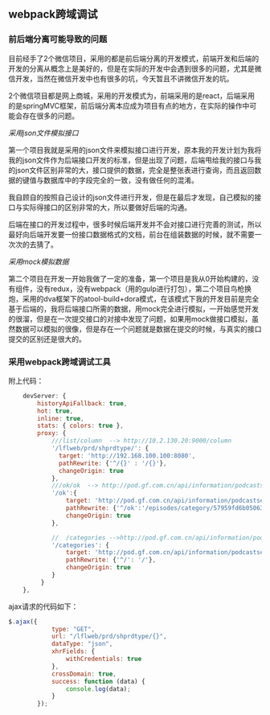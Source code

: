 ## webpack跨域调试

### 前后端分离可能导致的问题

目前经手了2个微信项目，采用的都是前后端分离的开发模式，前端开发和后端的开发的分离从概念上是美好的，但是在实际的开发中会遇到很多的问题，尤其是微信开发，当然在微信开发中也有很多的坑，今天暂且不讲微信开发的坑。

2个微信项目都是网上商城，采用的开发模式为，前端采用的是react，后端采用的是springMVC框架，前后端分离本应成为项目有点的地方，在实际的操作中可能会存在很多的问题。

*采用json文件模拟接口*

第一个项目我就是采用的json文件来模拟接口进行开发，原本我的开发计划为我将我的json文件作为后端接口开发的标准，但是出现了问题，后端甩给我的接口与我的json文件区别非常的大，接口提供的数据，完全是整张表进行查询，而且返回数据的键值与数据库中的字段完全的一致，没有做任何的混淆。

我自顾自的按照自己设计的json文件进行开发，但是在最后才发现，自己模拟的接口与实际得接口的区别非常的大，所以要做好后端的沟通。

后端在接口的开发过程中，很多时候后端开发并不会对接口进行完善的测试，所以最好向后端开发要一份接口数据格式的文档，前台在组装数据的时候，就不需要一次次的去猜了。

*采用mock模拟数据*

第二个项目在开发一开始我做了一定的准备，第一个项目是我从0开始构建的，没有组件，没有redux，没有webpack（用的gulp进行打包），第二个项目鸟枪换炮，采用的dva框架下的atool-build+dora模式，在该模式下我的开发目前是完全基于后端的，我将后端接口所需的数据，用mock完全进行模拟，一开始感觉开发的很溜，但是在一次提交接口的对接中发现了问题，如果用mock做接口模拟，虽然数据可以模拟的很像，但是存在一个问题就是数据在提交的时候，与真实的接口提交的区别还是很大的。

### 采用webpack跨域调试工具

附上代码：
```javascript
    devServer: {
		historyApiFallback: true,
      	hot: true,
		inline: true,
		stats: { colors: true },
		proxy: {
			///list/column  --> http://10.2.130.20:9000/column
	        '/lflweb/prd/shprdtype/': {
	          target: 'http://192.168.100.100:8080',
	          pathRewrite: {'^/{}' : '/{}'},
	          changeOrigin: true
	        },
	        ///ok/ok  --> http://pod.gf.com.cn/api/information/podcastserver/1.0.0/episodes/category/57959fd6b05063000b284f58?page_no=1&page_size=1
	        '/ok':{
	        	target: 'http://pod.gf.com.cn/api/information/podcastserver/1.0.0',
	        	pathRewrite: {'^/ok':'/episodes/category/57959fd6b05063000b284f58?page_no=1&page_size=10'},
	        	changeOrigin: true
	        },

	        //	/categories -->http://pod.gf.com.cn/api/information/podcastserver/1.0.0/categories
	        '/categories': {
	        	target: 'http://pod.gf.com.cn/api/information/podcastserver/1.0.0',
	        	pathRewrite: {'^/': '/'},
	        	changeOrigin: true
	        }
	     }
	},
```

ajax请求的代码如下：

```javascript
$.ajax({
			type: "GET",
			url: "/lflweb/prd/shprdtype/{}",
			dataType: "json",
			xhrFields: {
				withCredentials: true
			},
			crossDomain: true,
			success: function (data) {
				console.log(data);
			}
		});
```